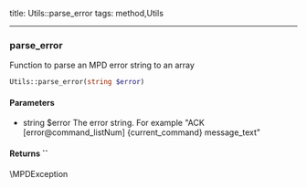 title: Utils::parse_error
tags: method,Utils

---

<div class="method">
<h3 class="method-name">parse_error</h3>
<p>Function to parse an MPD error string to an array<br></p>

```php
Utils::parse_error(string $error)
```

#### Parameters

*  string $error The error string. For example "ACK [error@command_listNum] {current_command} message_text"


#### Returns ``

\MPDException


</div>